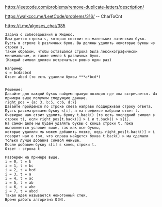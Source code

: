 https://leetcode.com/problems/remove-duplicate-letters/description/

https://walkccc.me/LeetCode/problems/316/ -- CharToCnt

https://t.me/algoses_chat/385

    Задача с собеседования в Яндекс. 
    Вам дается строка s, которая состоит из маленьких латинских букв. 
    Пусть в строке k различных букв. Вы должны удалить некоторые буквы из строки s, 
    таким образом, чтобы оставшаяся строка была лексикографически минимальным, и также имело k различных букв. 
    (Каждый символ должен встречаться ровно один раз)
    
    Например 
    s = bcdacbcd
    Ответ abcd (то есть удалили буквы ***a*bcd*) 
    
    
    Решение:
    Давайте для каждой буквы найдем правую позицию где она встречается. Из примера выше получим следующие данные. 
    right_pos = {a: 3, b:5, c:6, d:7} 
    Давайте пройдемся по строке слева направо поддерживая строку ответа. 
    Пусть рассматриваем букву s[i], а на префиксе набрали ответ t. 
    Очевидно нам стоит удалить букву t.back() (то есть последний символ в строке t), если right_pos[t.back()] > i и t.back() > s[i]. 
    На самом деле мы будем удалять буквы с конца строки t, пока выполняется условие выше, так как все буквы, 
    которые удалили мы можем добавить позже, ведь right_pos[t.back()] > i говорит нам о том, что справа найдется буква t.back() и мы сделали только лучше добавив символ меньше. 
    После добавим букву s[i] в конец строки t.
    Ответ - строка t
    
    Разберем на примере выше. 
    i = 0, t = b
    i = 1, t = bc
    i = 2, t = bcd
    i = 3, t = a 
    i = 4, t = ac
    i = 5, t = ab
    i = 6, t = abc
    i = 7, t = abcd
    Такая идея называется монотонный стек. 
    Время работы алгоритма O(N).
